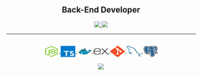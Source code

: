   <h2 align="center">Back-End Developer</h2>
  
  <div align="center">
  <a href="https://github.com/PedroMartiniano">
  <img height="167em" src="https://github-readme-stats-sigma-five.vercel.app/api?username=PedroMartiniano&show_icons=true&theme=dark&include_all_commits=true&count_private=true"/>
  <img height="180em" src="https://github-readme-stats-sigma-five.vercel.app/api/top-langs/?username=PedroMartiniano&layout=compact&langs_count=7&theme=dark"/>
  </div>
  <hr>
  <div style="display: inline_block"> 
  <br>
  <div align="center">
    
  <img align="center" alt="Pedro-NODEJS" height="30" width="40" src="https://raw.githubusercontent.com/devicons/devicon/master/icons/nodejs/nodejs-original.svg">
  <img align="center" alt="Pedro-TYPESCRIPT" height="30" width="40" src="https://raw.githubusercontent.com/devicons/devicon/master/icons/typescript/typescript-original.svg">
  <img align="center" alt="Pedro-DOCKER" height="30" width="40" src="https://github.com/devicons/devicon/blob/master/icons/docker/docker-original.svg">
  <img align="center" alt="Pedro-EXPRESS" height="30" width="40" src="https://github.com/devicons/devicon/blob/master/icons/express/express-original.svg">
  <img align="center" alt="Pedro-GIT" height="30" width="40" src="https://github.com/devicons/devicon/blob/master/icons/git/git-original.svg">
  <img align="center" alt="Pedro-MYSQL" height="30" width="40" src="https://github.com/devicons/devicon/blob/master/icons/mysql/mysql-original.svg">
  <img align="center" alt="Pedro-POSTGRESS" height="30" width="40" src="https://github.com/devicons/devicon/blob/master/icons/postgresql/postgresql-original.svg">
  
  </div>
 
  </div>

  <div>

  <br>
  <div align="center"> 
  <a href="https://www.linkedin.com/in/pedro-paulino-martiniano-bba51024a/" target="_blanck"><img src="https://img.shields.io/badge/-LinkedIn-%230077B5?style=for-the-badge&logo=linkedin&logoColor=white" target="_blank"></a>
  </div>
    
  </div>
